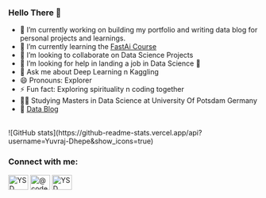 ### Hello There 👋
  - 🔭 I’m currently working on building my portfolio and writing data blog for personal projects and learnings.
  - 🌱 I’m currently learning the [FastAi Course](https://course.fast.ai/)
  - 👯 I’m looking to collaborate on Data Science Projects
  - 🤔 I’m looking for help in landing a job in Data Science 💼
  - 💬 Ask me about Deep Learning n Kaggling
  - 😄 Pronouns: Explorer
  - ⚡ Fun fact: Exploring spirituality n coding together
  - 👨‍🎓 Studying Masters in Data Science at University Of Potsdam Germany
  - 📝 [Data Blog](https://yuvraj-dhepe.github.io/DataBlog_V1/)
<br>
![GitHub stats](https://github-readme-stats.vercel.app/api?username=Yuvraj-Dhepe&show_icons=true)
<!-- <summary>
<g-emoji class="g-emoji" alias="chart_with_upwards_trend" fallback-src="https://github.githubassets.com/images/icons/emoji/unicode/1f4c8.png">📈</g-emoji>
<strong> 𝙶𝚒𝚝𝚑𝚞𝚋 𝚂𝚝𝚊𝚝𝚜 </strong>
</summary>
<div align="center">
[![Anurag's GitHub stats](https://github-readme-stats.vercel.app/api?username=Yuvraj-Dhepe)](https://github.com/anuraghazra/github-readme-stats)
</div>
<!-- <img align="center" src="https://github-readme-stats.vercel.app/api?username=Yuvraj-Dhepe&theme=dark&show_icons=true"/>  -->
<br>

<h3 align="left">Connect with me:</h3>
<p align="left">
<a href="https://www.linkedin.com/in/yuvraj-shivaji-dhepe-22974919a/" target="blank"><img align="center" src="https://raw.githubusercontent.com/rahuldkjain/github-profile-readme-generator/master/src/images/icons/Social/linked-in-alt.svg" alt="YSD Stats" height="30" width="40" /></a>
<a href="https://www.instagram.com/yuvi_dhepe/" target="blank"><img align="center" src="https://raw.githubusercontent.com/rahuldkjain/github-profile-readme-generator/master/src/images/icons/Social/instagram.svg" alt="@code_station_" height="30" width="40" /></a>
<a href="https://yuvrajdhepe.medium.com/" target="blank"><img align="center" src="https://raw.githubusercontent.com/rahuldkjain/github-profile-readme-generator/master/src/images/icons/Social/medium.svg" alt="YSD Sats" height="30" width="40" /></a>
</p>
